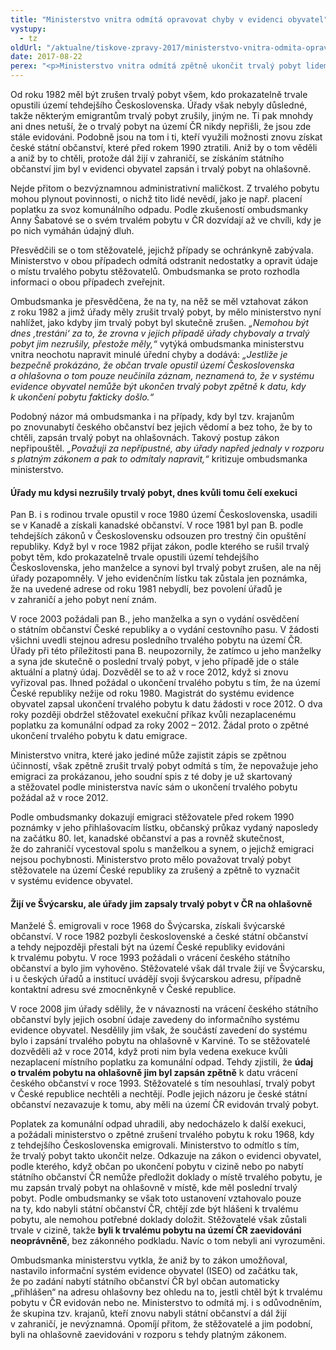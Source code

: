 ```yaml
---
title: "Ministerstvo vnitra odmítá opravovat chyby v evidenci obyvatel"
vystupy:
  - tz
oldUrl: "/aktualne/tiskove-zpravy-2017/ministerstvo-vnitra-odmita-opravovat-chyby-v-evidenci-obyvatel"
date: 2017-08-22
perex: "<p>Ministerstvo vnitra odmítá zpětně ukončit trvalý pobyt lidem, kteří před rokem 1990 emigrovali a v České republice od té doby nežijí. Úřady totiž některým z nich v 80. letech trvalý pobyt nezrušily, ačkoli měly, nebo jim naopak po znovunabytí státního občanství trvalý pobyt bez jejich vědomí vytvořily. Aniž by to tušili, mají tito lidé v ČR trvalý pobyt, v důsledku čehož jim například vzniká dluh za komunální odpad. Ministerstvo však trvá na tom, že údaj o trvalém pobytu zpětně změnit nelze a odmítá těmto lidem pomoct.</p>"
---
```


<!-- imported from the old website -->

<p>Od roku 1982 měl být zrušen trvalý pobyt všem, kdo prokazatelně trvale opustili území tehdejšího Československa. Úřady však nebyly důsledné, takže některým emigrantům trvalý pobyt zrušily, jiným ne. Ti pak mnohdy ani dnes netuší, že o trvalý pobyt na území ČR nikdy nepřišli, že jsou zde stále evidováni. Podobně jsou na tom i ti, kteří využili možnosti znovu získat české státní občanství, které před rokem 1990 ztratili. Aniž by o tom věděli a aniž by to chtěli, protože dál žijí v zahraničí, se získáním státního občanství jim byl v evidenci obyvatel zapsán i trvalý pobyt na ohlašovně.</p> <p>Nejde přitom o bezvýznamnou administrativní maličkost. Z trvalého pobytu mohou plynout povinnosti, o nichž tito lidé nevědí, jako je např. placení poplatku za svoz komunálního odpadu. Podle zkušeností ombudsmanky Anny Šabatové se o svém trvalém pobytu v ČR dozvídají až ve chvíli, kdy je po nich vymáhán údajný dluh.</p> <p>Přesvědčili se o tom stěžovatelé, jejichž případy se ochránkyně zabývala. Ministerstvo v obou případech odmítá odstranit nedostatky a opravit údaje o místu trvalého pobytu stěžovatelů. Ombudsmanka se proto rozhodla informaci o obou případech zveřejnit.</p> <p>Ombudsmanka je přesvědčena, že na ty, na něž se měl vztahovat zákon z roku 1982 a jimž úřady měly zrušit trvalý pobyt, by mělo ministerstvo nyní nahlížet, jako kdyby jim trvalý pobyt byl skutečně zrušen. <i>„Nemohou být dnes ‚trestáni‘ za to, že zrovna v jejich případě úřady chybovaly a trvalý pobyt jim nezrušily, přestože měly,“</i> vytýká ombudsmanka ministerstvu vnitra neochotu napravit minulé úřední chyby a dodává: <i>„Jestliže je bezpečně prokázáno, že občan trvale opustil území Československa a ohlašovna o tom pouze neučinila záznam, neznamená to, že v systému evidence obyvatel nemůže být ukončen trvalý pobyt zpětně k datu, kdy k ukončení pobytu fakticky došlo.“</i></p> <p>Podobný názor má ombudsmanka i na případy, kdy byl tzv. krajanům po znovunabytí českého občanství bez jejich vědomí a bez toho, že by to chtěli, zapsán trvalý pobyt na ohlašovnách. Takový postup zákon nepřipouštěl. <i>„Považuji za nepřípustné, aby úřady napřed jednaly v rozporu s platným zákonem a pak to odmítaly napravit,“</i> kritizuje ombudsmanka ministerstvo.</p> <h4>Úřady mu kdysi nezrušily trvalý pobyt, dnes kvůli tomu čelí exekuci</h4> <p>Pan B. i s rodinou trvale opustil v roce 1980 území Československa, usadili se v Kanadě a získali kanadské občanství. V roce 1981 byl pan B. podle tehdejších zákonů v Československu odsouzen pro trestný čin opuštění republiky. Když byl v roce 1982 přijat zákon, podle kterého se rušil trvalý pobyt těm, kdo prokazatelně trvale opustili území tehdejšího Československa, jeho manželce a synovi byl trvalý pobyt zrušen, ale na něj úřady pozapomněly. V jeho evidenčním lístku tak zůstala jen poznámka, že na uvedené adrese od roku 1981 nebydlí, bez povolení úřadů je v zahraničí a jeho pobyt není znám. </p> <p>V roce 2003 požádali pan B., jeho manželka a syn o vydání osvědčení o státním občanství České republiky a o vydání cestovního pasu. V žádosti všichni uvedli stejnou adresu posledního trvalého pobytu na území ČR. Úřady při této příležitosti pana B. neupozornily, že zatímco u jeho manželky a syna jde skutečně o poslední trvalý pobyt, v jeho případě jde o stále aktuální a platný údaj. Dozvěděl se to až v roce 2012, když si znovu vyřizoval pas. Ihned požádal o ukončení trvalého pobytu s tím, že na území České republiky nežije od roku 1980. Magistrát do systému evidence obyvatel zapsal ukončení trvalého pobytu k datu žádosti v roce 2012. O dva roky později obdržel stěžovatel exekuční příkaz kvůli nezaplacenému poplatku za komunální odpad za roky 2002 – 2012. Žádal proto o zpětné ukončení trvalého pobytu k datu emigrace. </p> <p>Ministerstvo vnitra, které jako jediné může zajistit zápis se zpětnou účinností, však zpětně zrušit trvalý pobyt odmítá s tím, že nepovažuje jeho emigraci za prokázanou, jeho soudní spis z té doby je už skartovaný a stěžovatel podle ministerstva navíc sám o ukončení trvalého pobytu požádal až v roce 2012.</p> <p>Podle ombudsmanky dokazují emigraci stěžovatele před rokem 1990 poznámky v jeho přihlašovacím lístku, občanský průkaz vydaný naposledy na začátku 80. let, kanadské občanství a pas a rovněž skutečnost, že do zahraničí vycestoval spolu s manželkou a synem, o jejichž emigraci nejsou pochybnosti. Ministerstvo proto mělo považovat trvalý pobyt stěžovatele na území České republiky za zrušený a zpětně to vyznačit v systému evidence obyvatel.</p> <h4>Žijí ve Švýcarsku, ale úřady jim zapsaly trvalý pobyt v ČR na ohlašovně</h4> <p>Manželé Š. emigrovali v roce 1968 do Švýcarska, získali švýcarské občanství. V roce 1982 pozbyli československé a české státní občanství a tehdy nejpozději přestali být na území České republiky evidováni k trvalému pobytu. V roce 1993 požádali o vrácení českého státního občanství a bylo jim vyhověno. Stěžovatelé však dál trvale žijí ve Švýcarsku, i u českých úřadů a institucí uvádějí svoji švýcarskou adresu, případně kontaktní adresu své zmocněnkyně v České republice.</p> <p>V roce 2008 jim úřady sdělily, že v návaznosti na vrácení českého státního občanství byly jejich osobní údaje zavedeny do informačního systému evidence obyvatel. Nesdělily jim však, že součástí zavedení do systému bylo i zapsání trvalého pobytu na ohlašovně v Karviné. To se stěžovatelé dozvěděli až v roce 2014, když proti nim byla vedena exekuce kvůli nezaplacení místního poplatku za komunální odpad. Tehdy zjistili, že <b>údaj o trvalém pobytu na ohlašovně jim byl zapsán zpětně</b> k datu vrácení českého občanství v roce 1993. Stěžovatelé s tím nesouhlasí, trvalý pobyt v České republice nechtěli a nechtějí. Podle jejich názoru je české státní občanství nezavazuje k tomu, aby měli na území ČR evidován trvalý pobyt.</p> <p>Poplatek za komunální odpad uhradili, aby nedocházelo k další exekuci, a požádali ministerstvo o zpětné zrušení trvalého pobytu k roku 1968, kdy z tehdejšího Československa emigrovali. Ministerstvo to odmítlo s tím, že trvalý pobyt takto ukončit nelze. Odkazuje na zákon o evidenci obyvatel, podle kterého, když občan po ukončení pobytu v cizině nebo po nabytí státního občanství ČR nemůže předložit doklady o místě trvalého pobytu, je mu zapsán trvalý pobyt na ohlašovně v místě, kde měl poslední trvalý pobyt. Podle ombudsmanky se však toto ustanovení vztahovalo pouze na ty, kdo nabyli státní občanství ČR, chtějí zde být hlášeni k trvalému pobytu, ale nemohou potřebné doklady doložit. Stěžovatelé však zůstali trvale v cizině, takže <b>byli k trvalému pobytu na území ČR zaevidováni neoprávněně</b>, bez zákonného podkladu. Navíc o tom nebyli ani vyrozuměni.</p><p> Ombudsmanka ministerstvu vytkla, že aniž by to zákon umožňoval, nastavilo informační systém evidence obyvatel (ISEO) od začátku tak, že po zadání nabytí státního občanství ČR byl občan automaticky „přihlášen“ na adresu ohlašovny bez ohledu na to, jestli chtěl být k trvalému pobytu v ČR evidován nebo ne. Ministerstvo to odmítá mj. i s odůvodněním, že skupina tzv. krajanů, kteří znovu nabyli státní občanství a dál žijí v zahraničí, je nevýznamná. Opomíjí přitom, že stěžovatelé a jim podobní, byli na ohlašovně zaevidováni v rozporu s tehdy platným zákonem.</p>

